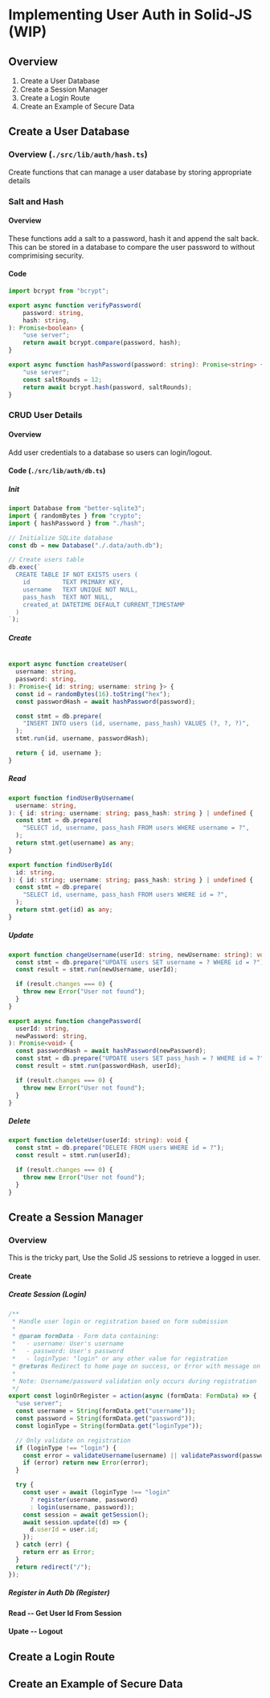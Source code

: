 # Implementing User Auth in Solid-JS (WIP)

## Overview

1. Create a User Database
2. Create a Session Manager
3. Create a Login Route
4. Create an Example of Secure Data


## Create a User Database
### Overview (`./src/lib/auth/hash.ts`)
Create functions that can manage a user database by storing appropriate details
### Salt and Hash
#### Overview
These functions add a salt to a password, hash it and append the salt back. This can be stored in a database to compare the user password to without comprimising security.
#### Code

```ts
import bcrypt from "bcrypt";

export async function verifyPassword(
    password: string,
    hash: string,
): Promise<boolean> {
    "use server";
    return await bcrypt.compare(password, hash);
}

```

```ts
export async function hashPassword(password: string): Promise<string> {
    "use server";
    const saltRounds = 12;
    return await bcrypt.hash(password, saltRounds);
}
```


### CRUD User Details
#### Overview
Add user credentials to a database so users can login/logout.
#### Code (`./src/lib/auth/db.ts`)
##### Init
```ts
import Database from "better-sqlite3";
import { randomBytes } from "crypto";
import { hashPassword } from "./hash";

// Initialize SQLite database
const db = new Database("./.data/auth.db");

// Create users table
db.exec(`
  CREATE TABLE IF NOT EXISTS users (
    id         TEXT PRIMARY KEY,
    username   TEXT UNIQUE NOT NULL,
    pass_hash  TEXT NOT NULL,
    created_at DATETIME DEFAULT CURRENT_TIMESTAMP
  )
`);

```

##### Create
```ts

export async function createUser(
  username: string,
  password: string,
): Promise<{ id: string; username: string }> {
  const id = randomBytes(16).toString("hex");
  const passwordHash = await hashPassword(password);

  const stmt = db.prepare(
    "INSERT INTO users (id, username, pass_hash) VALUES (?, ?, ?)",
  );
  stmt.run(id, username, passwordHash);

  return { id, username };
}
```

##### Read
```ts
export function findUserByUsername(
  username: string,
): { id: string; username: string; pass_hash: string } | undefined {
  const stmt = db.prepare(
    "SELECT id, username, pass_hash FROM users WHERE username = ?",
  );
  return stmt.get(username) as any;
}

export function findUserById(
  id: string,
): { id: string; username: string; pass_hash: string } | undefined {
  const stmt = db.prepare(
    "SELECT id, username, pass_hash FROM users WHERE id = ?",
  );
  return stmt.get(id) as any;
}

```

##### Update
```ts
export function changeUsername(userId: string, newUsername: string): void {
  const stmt = db.prepare("UPDATE users SET username = ? WHERE id = ?");
  const result = stmt.run(newUsername, userId);

  if (result.changes === 0) {
    throw new Error("User not found");
  }
}

export async function changePassword(
  userId: string,
  newPassword: string,
): Promise<void> {
  const passwordHash = await hashPassword(newPassword);
  const stmt = db.prepare("UPDATE users SET pass_hash = ? WHERE id = ?");
  const result = stmt.run(passwordHash, userId);

  if (result.changes === 0) {
    throw new Error("User not found");
  }
}
```


##### Delete

```ts
export function deleteUser(userId: string): void {
  const stmt = db.prepare("DELETE FROM users WHERE id = ?");
  const result = stmt.run(userId);

  if (result.changes === 0) {
    throw new Error("User not found");
  }
}
```

## Create a Session Manager
### Overview
This is the tricky part, Use the Solid JS sessions to retrieve a logged in user.
#### Create
##### Create Session (Login)
```ts
/**
 * Handle user login or registration based on form submission
 *
 * @param formData - Form data containing:
 *   - username: User's username
 *   - password: User's password
 *   - loginType: "login" or any other value for registration
 * @returns Redirect to home page on success, or Error with message on failure
 *
 * Note: Username/password validation only occurs during registration
 */
export const loginOrRegister = action(async (formData: FormData) => {
  "use server";
  const username = String(formData.get("username"));
  const password = String(formData.get("password"));
  const loginType = String(formData.get("loginType"));

  // Only validate on registration
  if (loginType !== "login") {
    const error = validateUsername(username) || validatePassword(password);
    if (error) return new Error(error);
  }

  try {
    const user = await (loginType !== "login"
      ? register(username, password)
      : login(username, password));
    const session = await getSession();
    await session.update((d) => {
      d.userId = user.id;
    });
  } catch (err) {
    return err as Error;
  }
  return redirect("/");
});
```

##### Register in Auth Db (Register)
#### Read -- Get User Id From Session
#### Upate -- Logout

## Create a Login Route
## Create an Example of Secure Data
